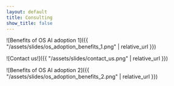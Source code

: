 ```yaml
---
layout: default
title: Consulting
show_title: false
---
```


![Benefits of OS AI adoption 1]({{ "/assets/slides/os_adoption_benefits_1.png" | relative_url }})

![Contact us!]({{ "/assets/slides/contact_us.png" | relative_url }})

![Benefits of OS AI adoption 2]({{ "/assets/slides/os_adoption_benefits_2.png" | relative_url }})
